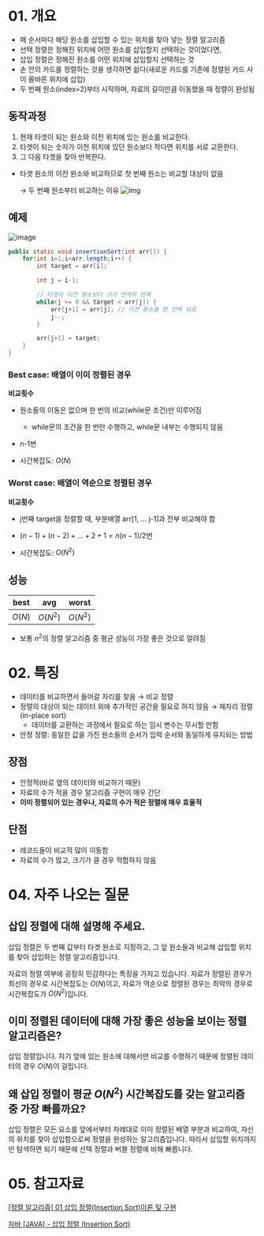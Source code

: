 # 01. 개요

- 매 순서마다 해당 원소를 삽입할 수 있는 위치를 찾아 넣는 정렬 알고리즘
- 선택 정렬은 정해진 위치에 어떤 원소를 삽입할지 선택하는 것이었다면,
- 삽입 정렬은 정해진 원소를 어떤 위치에 삽입할지 선택하는 것
- 손 안의 카드를 정렬하는 것을 생각하면 쉽다(새로운 카드를 기존에 정렬된 카드 사이 올바른 위치에 삽입)
- 두 번째 원소(index=2)부터 시작하며, 자료의 길이만큼 이동했을 때 정렬이 완성됨

## 동작과정

1. 현재 타겟이 되는 원소와 이전 위치에 있는 원소를 비교한다.
2. 타겟이 되는 숫자가 이전 위치에 있던 원소보다 작다면 위치를 서로 교환한다.
3. 그 다음 타겟을 찾아 반복한다.

- 타겟 원소의 이전 원소와 비교하므로 첫 번째 원소는 비교할 대상이 없음
    
    → 두 번째 원소부터 비교하는 이유
![img](https://github.com/user-attachments/assets/a379707f-2c96-471d-a5af-42f876a8f51a)


## 예제

![image](https://github.com/user-attachments/assets/67cb65a1-e9f3-4740-928a-a3098be3cbc4)

```java
public static void insertionSort(int arr[]) {
    for(int i=1;i<arr.length;i++) {
        int target = arr[i];

        int j = i-1;

        // 타겟이 이전 원소보다 크기 전까지 반복
        while(j >= 0 && target < arr[j]) {
            arr[j+1] = arr[j]; // 이전 원소를 한 칸씩 뒤로
            j--;
        }

        arr[j+1] = target;
    }
}
```

### Best case: 배열이 이미 정렬된 경우

**비교횟수**

- 원소들의 이동은 없으며 한 번의 비교(while문 조건)만 이루어짐
    - while문의 조건을 한 번만 수행하고, while문 내부는 수행되지 않음
- n-1번

- 시간복잡도: $O(N)$

### Worst case: 배열이 역순으로 정렬된 경우

**비교횟수**

- j번째 target을 정렬할 때, 부분배열 arr[1, … j-1]과 전부 비교해야 함
- $(n-1)+(n-2)+\dots+2+1=n(n-1)/2$번

- 시간복잡도: $O(N^2)$

## 성능

| best | avg | worst |
| --- | --- | --- |
| $O(N)$ | $O(N^2)$ | $O(N^2)$ |
- 보통 $n^2$의 정렬 알고리즘 중 평균 성능이 가장 좋은 것으로 알려짐

# 02. 특징

- 데이터를 비교하면서 들어갈 자리를 찾음 → 비교 정렬
- 정렬의 대상이 되는 데이터 외에 추가적인 공간을 필요로 하지 않음 → 제자리 정렬(in-place sort)
    - 데이터를 교환하는 과정에서 필요로 하는 임시 변수는 무시할 만함
- 안정 정렬: 동일한 값을 가진 원소들의 순서가 입력 순서와 동일하게 유지되는 방법

## 장점

- 안정적(바로 옆의 데이터와 비교하기 때문)
- 자료의 수가 적을 경우 알고리즘 구현이 매우 간단
- **이미 정렬되어 있는 경우나, 자료의 수가 적은 정렬에 매우 효율적**

## 단점

- 레코드들이 비교적 많이 이동함
- 자료의 수가 많고, 크기가 클 경우 적합하지 않음

# 04. 자주 나오는 질문

## 삽입 정렬에 대해 설명해 주세요.

삽입 정렬은 두 번째 값부터 타겟 원소로 지정하고, 그 앞 원소들과 비교해 삽입할 위치를 찾아 삽입하는 정렬 알고리즘입니다.

자료의 정렬 여부에 굉장히 민감하다는 특징을 가지고 있습니다. 자료가 정렬된 경우가 최선의 경우로 시간복잡도는 $O(N)$이고, 자료가 역순으로 정렬된 경우는 최악의 경우로 시간복잡도가 $O(N^2)$입니다.

## 이미 정렬된 데이터에 대해 가장 좋은 성능을 보이는 정렬 알고리즘은?

삽입 정렬입니다. 자기 앞에 있는 원소에 대해서만 비교를 수행하기 때문에 정렬된 데이터의 경우 $O(N)$이 걸립니다.

## 왜 삽입 정렬이 평균 $O(N^2)$ 시간복잡도를 갖는 알고리즘 중 가장 빠를까요?

삽입 정렬은 모든 요소를 앞에서부터 차례대로 이미 정렬된 배열 부분과 비교하여, 자신의 위치를 찾아 삽입함으로써 정렬을 완성하는 알고리즘입니다. 따라서 삽입할 위치까지만 탐색하면 되기 때문에 선택 정렬과 버블 정렬에 비해 빠릅니다.

# 05. 참고자료

[[정렬 알고리즘] 01 삽입 정렬(Insertion Sort)이론 및 구현](https://rninche01.tistory.com/entry/%EC%A0%95%EB%A0%AC-%EC%95%8C%EA%B3%A0%EB%A6%AC%EC%A6%98-01-%EC%82%BD%EC%9E%85-%EC%A0%95%EB%A0%AC)

[자바 [JAVA] - 삽입 정렬 (Insertion Sort)](https://st-lab.tistory.com/179)
